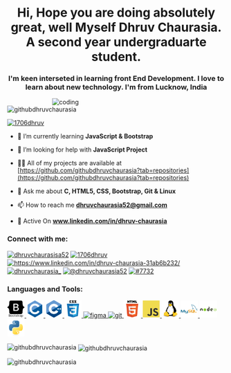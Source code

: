 
<h1 align="center">Hi, Hope you are doing absolutely great, well Myself Dhruv Chaurasia. A second year undergraduarte student.</h1>
<h3 align="center">I'm keen interseted in learning front End Development. I love to learn about new technology. I'm from Lucknow, India</h3>
<img align="right" alt="coding" width="400" src="https://images.squarespace-cdn.com/content/v1/56af9236b6aa60cdf1c52b4b/1464950341113-VN4PQR9DU6LSKDIVHPGI/image-asset.gif?format=1000w">


<p align="left"> <img src="https://komarev.com/ghpvc/?username=githubdhruvchaurasia&label=Profile%20views&color=0e75b6&style=flat" alt="githubdhruvchaurasia" /> </p>

<p align="left"> <a href="https://twitter.com/1706dhruv" target="blank"><img src="https://img.shields.io/twitter/follow/1706dhruv?logo=twitter&style=for-the-badge" alt="1706dhruv" /></a> </p>

- 🌱 I’m currently learning **JavaScript & Bootstrap**

- 🤝 I’m looking for help with **JavaScript Project**

- 👨‍💻 All of my projects are available at [https://github.com/githubdhruvchaurasia?tab=repositories](https://github.com/githubdhruvchaurasia?tab=repositories)

- 💬 Ask me about **C, HTML5, CSS, Bootstrap, Git & Linux**

- 📫 How to reach me **dhruvchaurasia52@gmail.com**

- 🤖 Active On **www.linkedin.com/in/dhruv-chaurasia**

<h3 align="left">Connect with me:</h3>
<p align="left">
<a href="https://codepen.io/dhruvchaurasia52" target="blank"><img align="center" src="https://raw.githubusercontent.com/rahuldkjain/github-profile-readme-generator/master/src/images/icons/Social/codepen.svg" alt="dhruvchaurasisa52" height="30" width="40" /></a>
<a href="https://twitter.com/1706dhruv" target="blank"><img align="center" src="https://raw.githubusercontent.com/rahuldkjain/github-profile-readme-generator/master/src/images/icons/Social/twitter.svg" alt="1706dhruv" height="30" width="40" /></a>
<a href="https://www.linkedin.com/in/dhruv-chaurasia-31ab6b232/" target="blank"><img align="center" src="https://raw.githubusercontent.com/rahuldkjain/github-profile-readme-generator/master/src/images/icons/Social/linked-in-alt.svg" alt="https://www.linkedin.com/in/dhruv-chaurasia-31ab6b232/" height="30" width="40" /></a>
<a href="https://instagram.com/dhruvchaurasia_" target="blank"><img align="center" src="https://raw.githubusercontent.com/rahuldkjain/github-profile-readme-generator/master/src/images/icons/Social/instagram.svg" alt="dhruvchaurasia_" height="30" width="40" /></a>
<a href="https://www.hackerrank.com/dhruvchaurasia52" target="blank"><img align="center" src="https://raw.githubusercontent.com/rahuldkjain/github-profile-readme-generator/master/src/images/icons/Social/hackerrank.svg" alt="@dhruvchaurasia52" height="30" width="40" /></a>
<a href="https://discord.gg/#7732" target="blank"><img align="center" src="https://raw.githubusercontent.com/rahuldkjain/github-profile-readme-generator/master/src/images/icons/Social/discord.svg" alt="#7732" height="30" width="40" /></a>
</p>

<h3 align="left">Languages and Tools:</h3>
<p align="left"> <a href="https://getbootstrap.com" target="_blank" rel="noreferrer"> <img src="https://raw.githubusercontent.com/devicons/devicon/master/icons/bootstrap/bootstrap-plain-wordmark.svg" alt="bootstrap" width="40" height="40"/> </a> <a href="https://www.cprogramming.com/" target="_blank" rel="noreferrer"> <img src="https://raw.githubusercontent.com/devicons/devicon/master/icons/c/c-original.svg" alt="c" width="40" height="40"/> </a> <a href="https://www.w3schools.com/cpp/" target="_blank" rel="noreferrer"> <img src="https://raw.githubusercontent.com/devicons/devicon/master/icons/cplusplus/cplusplus-original.svg" alt="cplusplus" width="40" height="40"/> </a> <a href="https://www.w3schools.com/css/" target="_blank" rel="noreferrer"> <img src="https://raw.githubusercontent.com/devicons/devicon/master/icons/css3/css3-original-wordmark.svg" alt="css3" width="40" height="40"/> </a> <a href="https://www.figma.com/" target="_blank" rel="noreferrer"> <img src="https://www.vectorlogo.zone/logos/figma/figma-icon.svg" alt="figma" width="40" height="40"/> </a> <a href="https://git-scm.com/" target="_blank" rel="noreferrer"> <img src="https://www.vectorlogo.zone/logos/git-scm/git-scm-icon.svg" alt="git" width="40" height="40"/> </a> <a href="https://www.w3.org/html/" target="_blank" rel="noreferrer"> <img src="https://raw.githubusercontent.com/devicons/devicon/master/icons/html5/html5-original-wordmark.svg" alt="html5" width="40" height="40"/> </a> <a href="https://developer.mozilla.org/en-US/docs/Web/JavaScript" target="_blank" rel="noreferrer"> <img src="https://raw.githubusercontent.com/devicons/devicon/master/icons/javascript/javascript-original.svg" alt="javascript" width="40" height="40"/> </a> <a href="https://www.linux.org/" target="_blank" rel="noreferrer"> <img src="https://raw.githubusercontent.com/devicons/devicon/master/icons/linux/linux-original.svg" alt="linux" width="40" height="40"/> </a> <a href="https://www.mysql.com/" target="_blank" rel="noreferrer"> <img src="https://raw.githubusercontent.com/devicons/devicon/master/icons/mysql/mysql-original-wordmark.svg" alt="mysql" width="40" height="40"/> </a> <a href="https://nodejs.org" target="_blank" rel="noreferrer"> <img src="https://raw.githubusercontent.com/devicons/devicon/master/icons/nodejs/nodejs-original-wordmark.svg" alt="nodejs" width="40" height="40"/> </a> <a href="https://www.python.org" target="_blank" rel="noreferrer"> <img src="https://raw.githubusercontent.com/devicons/devicon/master/icons/python/python-original.svg" alt="python" width="40" height="40"/> </a> </p>

<p><img align="left" src="https://github-readme-stats.vercel.app/api/top-langs?username=githubdhruvchaurasia&show_icons=true&locale=en&layout=compact" alt="githubdhruvchaurasia" /></p>

<p>&nbsp;<img align="center" src="https://github-readme-stats.vercel.app/api?username=githubdhruvchaurasia&show_icons=true&locale=en" alt="githubdhruvchaurasia" /></p>

<p><img align="center" src="https://github-readme-streak-stats.herokuapp.com/?user=githubdhruvchaurasia&" alt="githubdhruvchaurasia" /></p>


